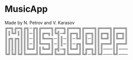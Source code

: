 # MusicApp
Made by N. Petrov and V. Karasov
╔═╗╔═╗╔╗─╔╗╔═══╗╔══╗╔═══╗╔═══╗╔═══╗╔═══╗
║║╚╝║║║║─║║║╔═╗║╚╣─╝║╔═╗║║╔═╗║║╔═╗║║╔═╗║
║╔╗╔╗║║║─║║║╚══╗─║║─║║─╚╝║║─║║║╚═╝║║╚═╝║
║║║║║║║║─║║╚══╗║─║║─║║─╔╗║╚═╝║║╔══╝║╔══╝
║║║║║║║╚═╝║║╚═╝║╔╣─╗║╚═╝║║╔═╗║║║───║║───
╚╝╚╝╚╝╚═══╝╚═══╝╚══╝╚═══╝╚╝─╚╝╚╝───╚╝───
